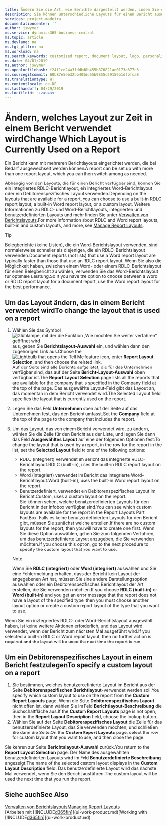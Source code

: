 ```yaml
---
title: Ändern Sie die Art, wie Berichte dargestellt werden, indem Sie ein anderes Layout auswählen| Microsoft Docs
description: Sie können unterschiedliche Layouts für einen Bericht auswählen und zwischen Layouts wechseln, um das Aussehen des Berichts zu ändern.
services: project-madeira
documentationcenter: ''
author: jswymer
ms.service: dynamics365-business-central
ms.topic: article
ms.devlang: na
ms.tgt_pltfrm: na
ms.workload: na
ms.search.keywords: customized report, document layout, logo, personalize
ms.date: 04/01/2019
ms.author: jswymer
ms.openlocfilehash: f24f1cd24a31ddbd0b455b876821ae0173a677c3
ms.sourcegitcommit: 60b87e5eb32bb408dd65b9855c29159b1dfbfca8
ms.translationtype: HT
ms.contentlocale: de-DE
ms.lasthandoff: 04/29/2019
ms.locfileid: "1249435"
---
```

# <a name="change-which-layout-is-currently-used-on-a-report"></a><span data-ttu-id="49441-103">Ändern, welches Layout zur Zeit in einem Bericht verwendet wird</span><span class="sxs-lookup"><span data-stu-id="49441-103">Change Which Layout is Currently Used on a Report</span></span>
<span data-ttu-id="49441-104">Ein Bericht kann mit mehreren Berichtlayouts eingerichtet werden, die bei Bedarf ausgewechselt werden können.</span><span class="sxs-lookup"><span data-stu-id="49441-104">A report can be set up with more than one report layout, which you can then switch among as needed.</span></span>

<span data-ttu-id="49441-105">Abhängig von den Layouts, die für einen Bericht verfügbar sind, können Sie ein integriertes RDLC-Berichtlayout, ein integriertes Word-Berichtlayout oder ein Debitorenspezifisches Layout verwenden.</span><span class="sxs-lookup"><span data-stu-id="49441-105">Depending on the layouts that are available for a report, you can choose to use a built-in RDLC report layout, a built-in Word report layout, or a custom layout.</span></span> <span data-ttu-id="49441-106">Weitere Informationen zu RDLC- und Word-Berichtlayouts, integrierten und benutzerdefinierten Layouts und mehr finden Sie unter [Verwalten von Berichtslayouts](ui-manage-report-layouts.md).</span><span class="sxs-lookup"><span data-stu-id="49441-106">For more information about RDLC and Word report layouts, built-in and custom layouts, and more, see [Manage Report Layouts](ui-manage-report-layouts.md).</span></span>

> [!TIP]  
> <span data-ttu-id="49441-107">Belegberichte (keine Listen), die ein Word-Berichtslayout verwenden, sind normalerweise schneller als diejenigen, die ein RDLC-Berichtslayout verwenden.</span><span class="sxs-lookup"><span data-stu-id="49441-107">Document reports (not lists) that use a Word report layout are typically faster than those that use an RDLC report layout.</span></span> <span data-ttu-id="49441-108">Wenn Sie also die Möglichkeit haben, zwischen einem Word- oder einem RDLC-Berichtslayout für einen Belegbericht zu wählen, verwenden Sie das Word-Berichtslayout für optimale Leistung.</span><span class="sxs-lookup"><span data-stu-id="49441-108">So if you have the option to choose between a Word or RDLC report layout for a document report, use the Word report layout for the best performance.</span></span>  

## <a name="to-change-the-layout-that-is-used-on-a-report"></a><span data-ttu-id="49441-109">Um das Layout ändern, das in einem Bericht verwendet wird</span><span class="sxs-lookup"><span data-stu-id="49441-109">To change the layout that is used on a report</span></span>
1. <span data-ttu-id="49441-110">Wählen Sie das Symbol ![Glühlampe, mit der die Funktion „Wie möchten Sie weiter verfahren“ geöffnet wird](media/ui-search/search_small.png "Wie möchten Sie weiter verfahren?") aus, geben Sie **Berichtslayout-Auswahl** ein, und wählen dann den zugehörigen Link aus.</span><span class="sxs-lookup"><span data-stu-id="49441-110">Choose the ![Lightbulb that opens the Tell Me feature](media/ui-search/search_small.png "Tell me what you want to do") icon, enter **Report Layout Selection**, and then choose the related link.</span></span>  
   <span data-ttu-id="49441-111">Auf der Seite sind alle Berichte aufgelistet, die für das Unternehmen verfügbar sind, das auf der Seite **Bericht-Layout-Auswahl** oben verfügbar ist.</span><span class="sxs-lookup"><span data-stu-id="49441-111">The **Report Layout Selection** page lists all the reports that are available for the company that is specified in the Company field at the top of the page.</span></span> <span data-ttu-id="49441-112">Das ausgewählte Layout-Feld gibt das Layout an, das momentan in dem Bericht verwendet wird.</span><span class="sxs-lookup"><span data-stu-id="49441-112">The Selected Layout field specifies the layout that is currently used on the report.</span></span>
2. <span data-ttu-id="49441-113">Legen Sie das Feld **Unternehmen** oben auf der Seite auf das Unternehmen fest, das den Bericht umfasst.</span><span class="sxs-lookup"><span data-stu-id="49441-113">Set the **Company** field at the top of the page to the company that includes the report.</span></span>
3. <span data-ttu-id="49441-114">Um das Layout, das von einem Bericht verwendet wird, zu ändern, wählen Sie die Zeile für den Bericht aus der Liste, und legen Sie dann das Feld **Ausgewähltes Layout** auf eine der folgenden Optionen fest:</span><span class="sxs-lookup"><span data-stu-id="49441-114">To change the layout that is used by a report, in the row for the report in the list, set the **Selected Layout** field to one of the following options:</span></span>
   * <span data-ttu-id="49441-115">RDLC (integriert) verwendet im Bericht das integrierte RDLC-Berichtlayout.</span><span class="sxs-lookup"><span data-stu-id="49441-115">RDLC (built-in), uses the built-in RDLC report layout on the report.</span></span>
   * <span data-ttu-id="49441-116">Word (integriert) verwendet im Bericht das integrierte Word-Berichtlayout.</span><span class="sxs-lookup"><span data-stu-id="49441-116">Word (built-in), uses the built-in Word report layout on the report.</span></span>
   * <span data-ttu-id="49441-117">Benutzerdefiniert, verwendet ein Debitorenspezifisches Layout im Bericht.</span><span class="sxs-lookup"><span data-stu-id="49441-117">Custom, uses a custom layout on the report.</span></span>  
     <span data-ttu-id="49441-118">Sie können sehen, welche benutzerdefinierten Layouts für den Bericht in der Infobox verfügbar sind.</span><span class="sxs-lookup"><span data-stu-id="49441-118">You can see which custom layouts are available for the report in the Report Layouts Part FactBox.</span></span> <span data-ttu-id="49441-119">Falls es keine benutzerdefinierten Layouts für den Bericht gibt, müssen Sie zunächst welche erstellen.</span><span class="sxs-lookup"><span data-stu-id="49441-119">If there are no custom layouts for the report, then you will have to create one first.</span></span> <span data-ttu-id="49441-120">Wenn Sie diese Option auswählen, gehen Sie zum folgenden Verfahren, um das benutzerdefinierte Layout anzugeben, die Sie verwenden möchten.</span><span class="sxs-lookup"><span data-stu-id="49441-120">If you choose this option, go to the next procedure to specify the custom layout that you want to use.</span></span>

    > [!NOTE]  
    >   <span data-ttu-id="49441-121">Wenn Sie **RDLC (integriert)** oder **Word (integriert)** auswählen und Sie eine Fehlermeldung erhalten, dass der Bericht kein Layout der angegebenen Art hat, müssen Sie eine andere Darstellungsoption auswählen oder ein Debitorenspezifisches Berichtlayout der Art erstellen, die Sie verwenden möchten.</span><span class="sxs-lookup"><span data-stu-id="49441-121">If you choose **RDLC (built-in)** or **Word (built-in)** and you get an error message that the report does not have a layout of the specified type, then you must choose another layout option or create a custom report layout of the type that you want to use.</span></span>

<span data-ttu-id="49441-122">Wenn Sie ein inztegriertes RDLC- oder Word-Berichtslayout ausgewählt haben, ist keine weitere Aktionen erforderlich, und das Layout wird verwendet, wenn der Bericht zum nächsten Mal ausgeführt wird.</span><span class="sxs-lookup"><span data-stu-id="49441-122">If you selected a built-in RDLC or Word report layout, then no further action is required and the layout will be used the next time the report is run.</span></span>

## <a name="to-specify-a-custom-layout-on-a-report"></a><span data-ttu-id="49441-123">Um ein Debitorenspezifisches Layout in einem Bericht festzulegen</span><span class="sxs-lookup"><span data-stu-id="49441-123">To specify a custom layout on a report</span></span>
1. <span data-ttu-id="49441-124">Sie bestimmen, welches benutzerdefinierte Layout im Bericht aus der Seite **Debitorenspezifischen Berichtlayout**-verwendet werden soll.</span><span class="sxs-lookup"><span data-stu-id="49441-124">You specify which custom layout to use on the report from the **Custom Report Layouts** page.</span></span> <span data-ttu-id="49441-125">Wenn die Seite **Debitorenspezifisches Layout** nicht offen ist, dann wählen Sie im Feld **Berichtlayout-Beschreibung** die Suchschaltfläche aus.</span><span class="sxs-lookup"><span data-stu-id="49441-125">If the **Custom Report Layouts** page is not open, then in the **Report Layout Description** field, choose the lookup button.</span></span>
2. <span data-ttu-id="49441-126">Wählen Sie auf der Seite **Debitorenspezifisches Layout** die Zeile für das benutzerdefinierte Layout, das Sie verwenden möchten, und schließen Sie dann die Seite.</span><span class="sxs-lookup"><span data-stu-id="49441-126">On the **Custom Report Layouts** page, select the row for custom layout that you want to use, and then close the page.</span></span>

<span data-ttu-id="49441-127">Sie kehren zur Seite **Berichtslayout-Auswahl** zurück.</span><span class="sxs-lookup"><span data-stu-id="49441-127">You return to the **Report Layout Selection** page.</span></span> <span data-ttu-id="49441-128">Der Name des ausgewählten benutzerdefinierten Layouts wird im Feld **Benutzerdefinierte Beschreibung** angezeigt.</span><span class="sxs-lookup"><span data-stu-id="49441-128">The name of the selected custom layout displays in the **Custom Layout Description** field.</span></span> <span data-ttu-id="49441-129">Das benutzerdefinierte Layout wird das nächste Mal verwendet, wenn Sie den Bericht ausführen.</span><span class="sxs-lookup"><span data-stu-id="49441-129">The custom layout will be used the next time that you run the report.</span></span>

## <a name="see-also"></a><span data-ttu-id="49441-130">Siehe auch</span><span class="sxs-lookup"><span data-stu-id="49441-130">See Also</span></span>
[<span data-ttu-id="49441-131">Verwalten von Berichtslayouts</span><span class="sxs-lookup"><span data-stu-id="49441-131">Managing Report Layouts</span></span>](ui-manage-report-layouts.md)  
<span data-ttu-id="49441-132">[Arbeiten mit [!INCLUDE[d365fin](includes/d365fin_md.md)]](ui-work-product.md)</span><span class="sxs-lookup"><span data-stu-id="49441-132">[Working with [!INCLUDE[d365fin](includes/d365fin_md.md)]](ui-work-product.md)</span></span>
